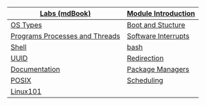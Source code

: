 |[Labs (mdBook)](https://teachingmaterial.github.io/COMP1712_Exercises/)|[Module Introduction](./content/ModuleIntroduction/moduleIntroduction.html)|
|----|----|
|[OS Types](./content/OSTypes/OSTypes.html)|[Boot and Stucture](./content/ExploringLinuxBasedOSs/ExploringLinuxBasedOSs.html)|
|[Programs Processes and Threads](./content/ProgramsProcessesThreads/ProgramsProcessesThreads.html)|[Software Interrupts](./content/SoftwareInterrupts/SoftwareInterrupts.html)
|[Shell](./content/Shell/Shell.html)|[bash](./content/Bash/Bash.html)|
|[UUID](./content/UUIDs/UUIDs.html)|[Redirection](./content/DataStreams/DataStreams.html)
|[Documentation](./content/Documentation/Documentation.html)|[Package Managers](./content/PackageManagers/PackageManagers.html)|
|[POSIX](./content/POSIX/POSIX.html)|[Scheduling](./content/Scheduling/scheduling.html)|
|[Linux101](./content/Linux101/Linux101.html)||